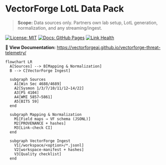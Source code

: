 # VectorForge LotL Data Pack

> **Scope:** Data sources only. Partners own lab setup, LotL generation, normalization, and any streaming/ingest.

[![License: MIT](https://img.shields.io/badge/license-MIT-green.svg)](LICENSE)
[![Docs: GitHub Pages](https://img.shields.io/badge/docs-GitHub%20Pages-blue.svg)](https://vectorforgeai.github.io/vectorforge-threat-telemetry/)
[![Link Health](https://img.shields.io/github/actions/workflow/status/VectorForgeAI/vectorforge-threat-telemetry/link-check.yml?branch=main&label=link%20health)](https://github.com/VectorForgeAI/vectorforge-threat-telemetry/actions/workflows/link-check.yml)

📖 **View Documentation:** https://vectorforgeai.github.io/vectorforge-threat-telemetry/

```mermaid
flowchart LR
  A[Sources] --> B[Mapping & Normalization]
  B --> C[VectorForge Ingest]

  subgraph Sources
    A1[Win Sec 4688/4689]
    A2[Sysmon 1/3/7/10/11/12–14/22]
    A3[PS 4104]
    A4[WMI 5857–5861]
    A5[BITS 59]
  end

  subgraph Mapping & Normalization
    M1[Field maps → VF schema (JSONL)]
    M2[PROVENANCE + hashes]
    M3[Link-check CI]
  end

  subgraph VectorForge Ingest
    V1[/workspace/<option>/*.jsonl]
    V2[workspace-manifest + hashes]
    V3[Quality checklist]
  end

